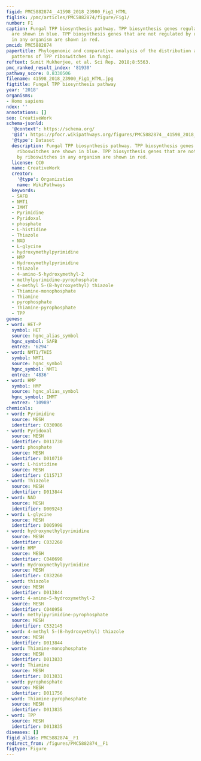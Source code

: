 ```yaml
---
figid: PMC5882874__41598_2018_23900_Fig1_HTML
figlink: /pmc/articles/PMC5882874/figure/Fig1/
number: F1
caption: Fungal TPP biosynthesis pathway. TPP biosynthesis genes regulated by riboswitches
  are shown in blue. TPP biosynthesis genes that are not regulated by riboswitches
  in any organism are shown in red.
pmcid: PMC5882874
papertitle: Phylogenomic and comparative analysis of the distribution and regulatory
  patterns of TPP riboswitches in fungi.
reftext: Sumit Mukherjee, et al. Sci Rep. 2018;8:5563.
pmc_ranked_result_index: '81930'
pathway_score: 0.8330506
filename: 41598_2018_23900_Fig1_HTML.jpg
figtitle: Fungal TPP biosynthesis pathway
year: '2018'
organisms:
- Homo sapiens
ndex: ''
annotations: []
seo: CreativeWork
schema-jsonld:
  '@context': https://schema.org/
  '@id': https://pfocr.wikipathways.org/figures/PMC5882874__41598_2018_23900_Fig1_HTML.html
  '@type': Dataset
  description: Fungal TPP biosynthesis pathway. TPP biosynthesis genes regulated by
    riboswitches are shown in blue. TPP biosynthesis genes that are not regulated
    by riboswitches in any organism are shown in red.
  license: CC0
  name: CreativeWork
  creator:
    '@type': Organization
    name: WikiPathways
  keywords:
  - SAFB
  - NMT1
  - IMMT
  - Pyrimidine
  - Pyridoxal
  - phosphate
  - L-histidine
  - Thiazole
  - NAD
  - L-glycine
  - hydroxymethylpyrimidine
  - HMP
  - Hydroxymethylpyrimidine
  - thiazole
  - 4-amino-5-hydroxymethyl-2
  - methylpyrimidine-pyrophosphate
  - 4-methyl 5-(B-hydroxyethyl) thiazole
  - Thiamine-monophosphate
  - Thiamine
  - pyrophosphate
  - Thiamine-pyrophosphate
  - TPP
genes:
- word: HET-P
  symbol: HET
  source: hgnc_alias_symbol
  hgnc_symbol: SAFB
  entrez: '6294'
- word: NMT1/THI5
  symbol: NMT1
  source: hgnc_symbol
  hgnc_symbol: NMT1
  entrez: '4836'
- word: HMP
  symbol: HMP
  source: hgnc_alias_symbol
  hgnc_symbol: IMMT
  entrez: '10989'
chemicals:
- word: Pyrimidine
  source: MESH
  identifier: C030986
- word: Pyridoxal
  source: MESH
  identifier: D011730
- word: phosphate
  source: MESH
  identifier: D010710
- word: L-histidine
  source: MESH
  identifier: C115717
- word: Thiazole
  source: MESH
  identifier: D013844
- word: NAD
  source: MESH
  identifier: D009243
- word: L-glycine
  source: MESH
  identifier: D005998
- word: hydroxymethylpyrimidine
  source: MESH
  identifier: C032260
- word: HMP
  source: MESH
  identifier: C040698
- word: Hydroxymethylpyrimidine
  source: MESH
  identifier: C032260
- word: thiazole
  source: MESH
  identifier: D013844
- word: 4-amino-5-hydroxymethyl-2
  source: MESH
  identifier: C040958
- word: methylpyrimidine-pyrophosphate
  source: MESH
  identifier: C532145
- word: 4-methyl 5-(B-hydroxyethyl) thiazole
  source: MESH
  identifier: D013844
- word: Thiamine-monophosphate
  source: MESH
  identifier: D013833
- word: Thiamine
  source: MESH
  identifier: D013831
- word: pyrophosphate
  source: MESH
  identifier: D011756
- word: Thiamine-pyrophosphate
  source: MESH
  identifier: D013835
- word: TPP
  source: MESH
  identifier: D013835
diseases: []
figid_alias: PMC5882874__F1
redirect_from: /figures/PMC5882874__F1
figtype: Figure
---
```

